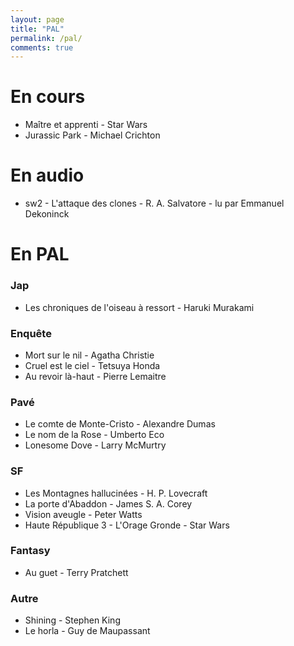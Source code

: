 ```yaml
---
layout: page
title: "PAL"
permalink: /pal/
comments: true
---
```


# En cours 

- Maître et apprenti - Star Wars
- Jurassic Park - Michael Crichton

# En audio

- sw2 - L'attaque des clones -  R. A. Salvatore - lu par Emmanuel Dekoninck


# En PAL

### Jap

- Les chroniques de l'oiseau à ressort - Haruki Murakami

### Enquête

- Mort sur le nil - Agatha Christie
- Cruel est le ciel - Tetsuya Honda
- Au revoir là-haut - Pierre Lemaitre

### Pavé

- Le comte de Monte-Cristo - Alexandre Dumas
- Le nom de la Rose - Umberto Eco
- Lonesome Dove - Larry McMurtry

### SF

- Les Montagnes hallucinées - H. P. Lovecraft
- La porte d'Abaddon - James S. A. Corey
- Vision aveugle - Peter Watts
- Haute République 3 - L'Orage Gronde - Star Wars

### Fantasy

- Au guet - Terry Pratchett 


### Autre 

- Shining - Stephen King
- Le horla - Guy de Maupassant